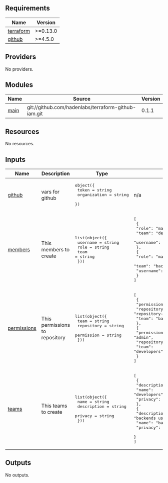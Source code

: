 <!-- BEGIN_TF_DOCS -->
## Requirements

| Name | Version |
|------|---------|
| <a name="requirement_terraform"></a> [terraform](#requirement\_terraform) | >=0.13.0 |
| <a name="requirement_github"></a> [github](#requirement\_github) | >=4.5.0 |

## Providers

No providers.

## Modules

| Name | Source | Version |
|------|--------|---------|
| <a name="module_main"></a> [main](#module\_main) | git://github.com/hadenlabs/terraform-github-iam.git | 0.1.1 |

## Resources

No resources.

## Inputs

| Name | Description | Type | Default | Required |
|------|-------------|------|---------|:--------:|
| <a name="input_github"></a> [github](#input\_github) | vars for github | <pre>object({<br>    token        = string<br>    organization = string<br>  })</pre> | n/a | yes |
| <a name="input_members"></a> [members](#input\_members) | This members to create | <pre>list(object({<br>    username = string<br>    role     = string<br>    team     = string<br>  }))</pre> | <pre>[<br>  {<br>    "role": "maintainer",<br>    "team": "developers",<br>    "username": "luismayta"<br>  },<br>  {<br>    "role": "maintainer",<br>    "team": "backend",<br>    "username": "luismayta"<br>  }<br>]</pre> | no |
| <a name="input_permissions"></a> [permissions](#input\_permissions) | This permissions to repository | <pre>list(object({<br>    team       = string<br>    repository = string<br>    permission = string<br>  }))</pre> | <pre>[<br>  {<br>    "permission": "admin",<br>    "repository": "repository-name",<br>    "team": "backend"<br>  },<br>  {<br>    "permission": "admin",<br>    "repository": "repository-name",<br>    "team": "developers"<br>  }<br>]</pre> | no |
| <a name="input_teams"></a> [teams](#input\_teams) | This teams to create | <pre>list(object({<br>    name        = string<br>    description = string<br>    privacy     = string<br>  }))</pre> | <pre>[<br>  {<br>    "description": "Developers user",<br>    "name": "developers",<br>    "privacy": "closed"<br>  },<br>  {<br>    "description": "backends user",<br>    "name": "backend",<br>    "privacy": "closed"<br>  }<br>]</pre> | no |

## Outputs

No outputs.
<!-- END_TF_DOCS -->